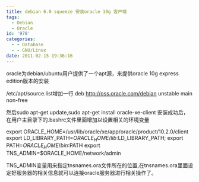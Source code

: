 ```yaml
---
title: debian 6.0 squeeze 安装oracle 10g 客户端
tags:
  - Debian
  - Oracle
id: '978'
categories:
  - - Database
  - - GNU/Linux
date: 2011-02-15 19:36:16
---
```


oracle为debian/ubuntu用户提供了一个apt源，来提供oracle 10g express edition版本的安装
<!-- more -->
/etc/apt/source.list增加一行
deb http://oss.oracle.com/debian unstable main non-free

然后sudo apt-get update,sudo apt-get install oracle-xe-client
安装成功后，在用户主目录下的.bashrc文件里面增加以设置相关的环境变量

export ORACLE_HOME=/usr/lib/oracle/xe/app/oracle/product/10.2.0/client
export LD_LIBRARY_PATH=$ORACLE_HOME/lib:$LD_LIBRARY_PATH;
export PATH=$ORACLE_HOME/bin:$PATH
export TNS_ADMIN=$ORACLE_HOME/network/admin

TNS_ADMIN变量用来指定tnsnames.ora文件所在的位置,在tnsnames.ora里面设定好服务器的相关信息就可以连接oracle服务器进行相关操作了。